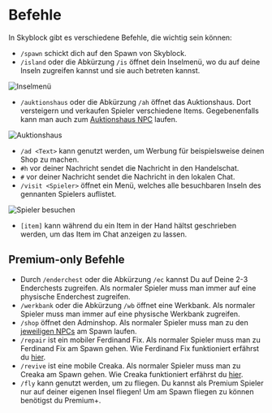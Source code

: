 # Befehle
In Skyblock gibt es verschiedene Befehle, die wichtig sein können:
- `/spawn` schickt dich auf den Spawn von Skyblock.
- `/island` oder die Abkürzung `/is` öffnet dein Inselmenü, wo du auf deine Inseln zugreifen kannst und sie auch betreten kannst.

![Inselmenü](@site/static/img/de/game-mechanics/islandmenu.png)

- `/auktionshaus` oder die Abkürzung `/ah` öffnet das Auktionshaus. Dort versteigern und verkaufen Spieler verschiedene Items. Gegebenenfalls kann man auch zum [Auktionshaus NPC](./npcs.md#auktionshaus-npc) laufen.

![Auktionshaus](@site/static/img/de/game-mechanics/auctionhouse.webp)

- `/ad <Text>` kann genutzt werden, um Werbung für beispielsweise deinen Shop zu machen.
- `#h` vor deiner Nachricht sendet die Nachricht in den Handelschat.
- `#` vor deiner Nachricht sendet die Nachricht in den lokalen Chat.
- `/visit <Spieler>` öffnet ein Menü, welches alle besuchbaren Inseln des gennanten Spielers auflistet.

![Spieler besuchen](@site/static/img/de/game-mechanics/visitisland.png)

- `[item]` kann während du ein Item in der Hand hältst geschrieben werden, um das Item im Chat anzeigen zu lassen.


## Premium-only Befehle
- Durch `/enderchest` oder die Abkürzung `/ec` kannst Du auf Deine 2-3 Enderchests zugreifen. Als normaler Spieler muss man immer auf eine physische Enderchest zugreifen.
- `/werkbank` oder die Abkürzung `/wb` öffnet eine Werkbank. Als normaler Spieler muss man immer auf eine physische Werkbank zugreifen.
- `/shop` öffnet den Adminshop. Als normaler Spieler muss man zu den [jeweiligen NPCs](./npcs.md#adminshop-npcs) am Spawn laufen.
- `/repair` ist ein mobiler Ferdinand Fix. Als normaler Spieler muss man zu Ferdinand Fix am Spawn gehen. Wie Ferdinand Fix funktioniert erfährst du [hier](./npcs.md#ferdinand-fix).
- `/revive` ist eine mobile Creaka. Als normaler Spieler muss man zu Creaka am Spawn gehen. Wie Creaka funktioniert erfährst du [hier](./npcs.md#creaka).
- `/fly` kann genutzt werden, um zu fliegen. Du kannst als Premium Spieler nur auf deiner eigenen Insel fliegen! Um am Spawn fliegen zu können benötigst du Premium+.